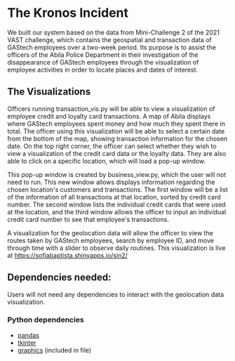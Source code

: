 # The Kronos Incident 

We built our system based on the data from Mini-Challenge 2 of the 2021 VAST challenge, which contains the geospatial and transaction data of GAStech employees over a two-week period. Its purpose is to assist the officers of the Abila Police Department in their investigation of the disappearance of GAStech employees through the visualization of employee activities in order to locate places and dates of interest.

## The Visualizations 

Officers running transaction_vis.py will be able to view a visualization of employee credit and loyalty card transactions. A map of Abila displays where GAStech employees spent money and how much they spent there in total. The officer using this visualization will be able to select a certain date from the bottom of the map, showing transaction information for the chosen date. On the top right corner, the officer can select whether they wish to view a visualization of the credit card data or the loyalty data. They are also able to click on a specific location, which will load a pop-up window. 

This pop-up window is created by business_view.py, which the user will not need to run. This new window allows displays information regarding the chosen location's customers and transactions. The first window will be a list of the information of all transactions at that location, sorted by credit card number. The second window lists the individual credit cards that were used at the location, and the third window allows the officer to input an individual credit card number to see that employee's transactions. 

A visualization for the geolocation data will allow the officer to view the routes taken by GAStech employees, search by employee ID, and move through time with a slider to observe daily routines. This visualization is live at https://sofiabaptista.shinyapps.io/sin2/

## Dependencies needed:
Users will not need any dependencies to interact with the geolocation data visualization. 
### Python dependencies
- [pandas](https://pandas.pydata.org/)
- [tkinter](https://docs.python.org/3/library/tkinter.html)
- [graphics](https://github.com/isidonnelly/VAFinalProject/blob/main/graphics.py) (included in file)

